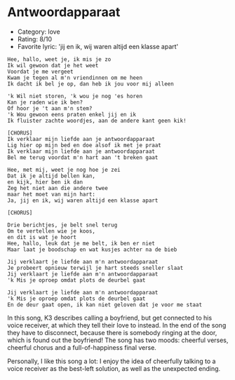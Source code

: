 # Antwoordapparaat

 * Category: love
 * Rating: 8/10
 * Favorite lyric: 'jij en ik, wij waren altijd een klasse apart'

 ```
Hee, hallo, weet je, ik mis je zo
Ik wil gewoon dat je het weet 
Voordat je me vergeet
Kwam je tegen al m'n vriendinnen om me heen
Ik dacht ik bel je op, dan heb ik jou voor mij alleen

'k Wil niet storen, 'k wou je nog 'es horen
Kan je raden wie ik ben? 
Of hoor je 't aan m'n stem?
'k Wou gewoon eens praten enkel jij en ik
Ik fluister zachte woordjes, aan de andere kant geen kik!

[CHORUS]
Ik verklaar mijn liefde aan je antwoordapparaat
Lig hier op mijn bed en doe alsof ik met je praat
Ik verklaar mijn liefde aan je antwoordapparaat
Bel me terug voordat m'n hart aan 't breken gaat

Hee, met mij, weet je nog hoe je zei
Dat ik je altijd bellen kan, 
en kijk, hier ben ik dan
Zeg het niet aan die andere twee 
maar het moet van mijn hart:
Ja, jij en ik, wij waren altijd een klasse apart

[CHORUS]

Drie berichtjes, je belt snel terug
Om te vertellen wie je koos, 
en dit is wat je hoort
Hee, hallo, leuk dat je me belt, ik ben er niet
Maar laat je boodschap en wat kusjes achter na de bieb

Jij verklaart je liefde aan m'n antwoordapparaat
Je probeert opnieuw terwijl je hart steeds sneller slaat
Jij verklaart je liefde aan m'n antwoordapparaat
'k Mis je oproep omdat plots de deurbel gaat

Jij verklaart je liefde aan m'n antwoordapparaat
'k Mis je oproep omdat plots de deurbel gaat
En de deur gaat open, ik kan niet geloven dat je voor me staat
```

In this song, K3 describes calling a boyfriend, but get connected to his
voice receiver, at which they tell their love to instead. In the end of
the song they have to disconnect, because there is somebody ringing at
the door, which is found out the boyfriend! The song has two moods:
cheerful verses, cheerful chorus and a full-of-happiness final verse.

Personally, I like this song a lot: I enjoy the idea of cheerfully
talking to a voice receiver as the best-left solution, as well as the
unexpected ending.
